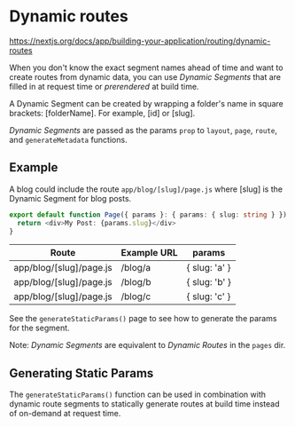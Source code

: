 # Dynamic routes

https://nextjs.org/docs/app/building-your-application/routing/dynamic-routes

When you don't know the exact segment names ahead of time and want to create routes from dynamic data, you can use *Dynamic Segments* that are filled in at request time or *prerendered* at build time.

A Dynamic Segment can be created by wrapping a folder's name in square brackets: [folderName]. For example, [id] or [slug].

*Dynamic Segments* are passed as the params `prop` to `layout`, `page`, `route`, and `generateMetadata` functions.

## Example

A blog could include the route `app/blog/[slug]/page.js` where [slug] is the Dynamic Segment for blog posts.

```ts
export default function Page({ params }: { params: { slug: string } }) {
  return <div>My Post: {params.slug}</div>
}
```

Route                   | Example URL | params
------------------------|-------------|--------------
app/blog/[slug]/page.js | /blog/a     | { slug: 'a' }
app/blog/[slug]/page.js | /blog/b     | { slug: 'b' }
app/blog/[slug]/page.js | /blog/c     | { slug: 'c' }


See the `generateStaticParams()` page to see how to generate the params for the segment.

Note: *Dynamic Segments* are equivalent to *Dynamic Routes* in the `pages` dir.

## Generating Static Params

The `generateStaticParams()` function can be used in combination with dynamic route segments to statically generate routes at build time instead of on-demand at request time.

